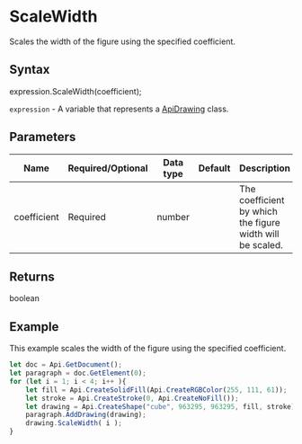 # ScaleWidth

Scales the width of the figure using the specified coefficient.

## Syntax

expression.ScaleWidth(coefficient);

`expression` - A variable that represents a [ApiDrawing](../ApiDrawing.md) class.

## Parameters

| **Name** | **Required/Optional** | **Data type** | **Default** | **Description** |
| ------------- | ------------- | ------------- | ------------- | ------------- |
| coefficient | Required | number |  | The coefficient by which the figure width will be scaled. |

## Returns

boolean

## Example

This example scales the width of the figure using the specified coefficient.

```javascript
let doc = Api.GetDocument();
let paragraph = doc.GetElement(0);
for (let i = 1; i < 4; i++ ){
	let fill = Api.CreateSolidFill(Api.CreateRGBColor(255, 111, 61));
	let stroke = Api.CreateStroke(0, Api.CreateNoFill());
	let drawing = Api.CreateShape("cube", 963295, 963295, fill, stroke);
	paragraph.AddDrawing(drawing);
	drawing.ScaleWidth( i );
}
```
